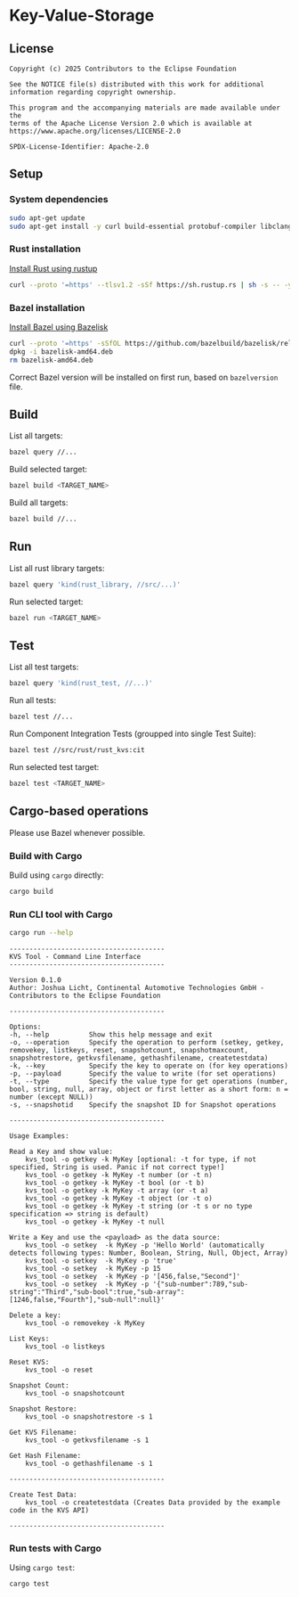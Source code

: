 # Key-Value-Storage

## License

```text
Copyright (c) 2025 Contributors to the Eclipse Foundation

See the NOTICE file(s) distributed with this work for additional
information regarding copyright ownership.

This program and the accompanying materials are made available under the
terms of the Apache License Version 2.0 which is available at
https://www.apache.org/licenses/LICENSE-2.0

SPDX-License-Identifier: Apache-2.0
```

## Setup

### System dependencies

```bash
sudo apt-get update
sudo apt-get install -y curl build-essential protobuf-compiler libclang-dev
```

### Rust installation

[Install Rust using rustup](https://www.rust-lang.org/tools/install)

```bash
curl --proto '=https' --tlsv1.2 -sSf https://sh.rustup.rs | sh -s -- -y
```

### Bazel installation

[Install Bazel using Bazelisk](https://bazel.build/install/bazelisk)

```bash
curl --proto '=https' -sSfOL https://github.com/bazelbuild/bazelisk/releases/download/v1.26.0/bazelisk-amd64.deb
dpkg -i bazelisk-amd64.deb
rm bazelisk-amd64.deb
```

Correct Bazel version will be installed on first run, based on `bazelversion` file.

## Build

List all targets:

```bash
bazel query //...
```

Build selected target:

```bash
bazel build <TARGET_NAME>
```

Build all targets:

```bash
bazel build //...
```

## Run

List all rust library targets:

```bash
bazel query 'kind(rust_library, //src/...)'
```

Run selected target:

```bash
bazel run <TARGET_NAME>
```

## Test

List all test targets:

```bash
bazel query 'kind(rust_test, //...)'
```

Run all tests:

```bash
bazel test //...
```

Run Component Integration Tests (groupped into single Test Suite):

```bash
bazel test //src/rust/rust_kvs:cit
```

Run selected test target:

```bash
bazel test <TARGET_NAME>
```

## Cargo-based operations

Please use Bazel whenever possible.

### Build with Cargo

Build using `cargo` directly:

```bash
cargo build
```

### Run CLI tool with Cargo

```bash
cargo run --help
```

```text
---------------------------------------
KVS Tool - Command Line Interface
---------------------------------------

Version 0.1.0
Author: Joshua Licht, Continental Automotive Technologies GmbH - Contributors to the Eclipse Foundation

---------------------------------------

Options:
-h, --help          Show this help message and exit
-o, --operation     Specify the operation to perform (setkey, getkey, removekey, listkeys, reset, snapshotcount, snapshotmaxcount, snapshotrestore, getkvsfilename, gethashfilename, createtestdata)
-k, --key           Specify the key to operate on (for key operations)
-p, --payload       Specify the value to write (for set operations)
-t, --type          Specify the value type for get operations (number, bool, string, null, array, object or first letter as a short form: n = number (except NULL))
-s, --snapshotid    Specify the snapshot ID for Snapshot operations

---------------------------------------

Usage Examples:

Read a Key and show value:
    kvs_tool -o getkey -k MyKey [optional: -t for type, if not specified, String is used. Panic if not correct type!]                  
    kvs_tool -o getkey -k MyKey -t number (or -t n)
    kvs_tool -o getkey -k MyKey -t bool (or -t b)
    kvs_tool -o getkey -k MyKey -t array (or -t a)
    kvs_tool -o getkey -k MyKey -t object (or -t o)
    kvs_tool -o getkey -k MyKey -t string (or -t s or no type specification => string is default)
    kvs_tool -o getkey -k MyKey -t null

Write a Key and use the <payload> as the data source:
    kvs_tool -o setkey  -k MyKey -p 'Hello World' (automatically detects following types: Number, Boolean, String, Null, Object, Array)
    kvs_tool -o setkey  -k MyKey -p 'true'
    kvs_tool -o setkey  -k MyKey -p 15                   
    kvs_tool -o setkey  -k MyKey -p '[456,false,"Second"]'
    kvs_tool -o setkey  -k MyKey -p '{"sub-number":789,"sub-string":"Third","sub-bool":true,"sub-array":[1246,false,"Fourth"],"sub-null":null}'

Delete a key:
    kvs_tool -o removekey -k MyKey    

List Keys:
    kvs_tool -o listkeys

Reset KVS:
    kvs_tool -o reset

Snapshot Count:
    kvs_tool -o snapshotcount

Snapshot Restore:
    kvs_tool -o snapshotrestore -s 1

Get KVS Filename:
    kvs_tool -o getkvsfilename -s 1

Get Hash Filename:
    kvs_tool -o gethashfilename -s 1

---------------------------------------

Create Test Data:
    kvs_tool -o createtestdata (Creates Data provided by the example code in the KVS API)             
    
---------------------------------------
```

### Run tests with Cargo

Using `cargo test`:

```bash
cargo test
```

